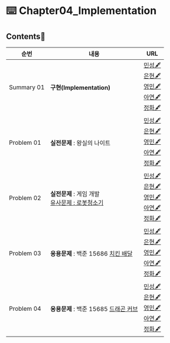 # ⌨️ Chapter04_Implementation

## Contents📑

| 순번       | 내용                                  | URL                                                          |
| ---------- | ------------------------------------- | ------------------------------------------------------------ |
| Summary 01 | **구현(Implementation)**              | [민성🖋️](./ms_implementation.md)<br />[은현🖋️]()<br />[영민🖋️]()<br />[아연🖋️]()<br />[정화🖋️](https://fearless-canary-3ea.notion.site/1-5f7bbdd5616a4c36aa90f1a3e03ab21f) |
| Problem 01 | **실전문제** : 왕실의 나이트          | [민성🖋️]()<br />[은현🖋️](eh_implementation_p1.py)<br />[영민🖋️]()<br />[아연🖋️]()<br />[정화🖋️](jh_implementation_p1.py) |
| Problem 02 | **실전문제** : 게임 개발<br />[유사문제 : 로봇청소기](https://www.acmicpc.net/problem/14503)          | [민성🖋️](ms_implementation_p2.md)<br />[은현🖋️](eh_implementation_p2.py)<br />[영민🖋️]()<br />[아연🖋️]()<br />[정화🖋️](jh_implementation_p2.py) |
| Problem 03 | **응용문제** : 백준 15686 [치킨 배달](https://www.acmicpc.net/problem/15686)   | [민성🖋️]()<br />[은현🖋️](eh_implementation_p3.py)<br />[영민🖋️]()<br />[아연🖋️]()<br />[정화🖋️](jh_implementation_p3.py) |
| Problem 04 | **응용문제** : 백준 15685 [드래곤 커브](https://www.acmicpc.net/problem/15685) | [민성🖋️]()<br />[은현🖋️](eh_implementation_p4.py)<br />[영민🖋️]()<br />[아연🖋️]()<br />[정화🖋️]() |